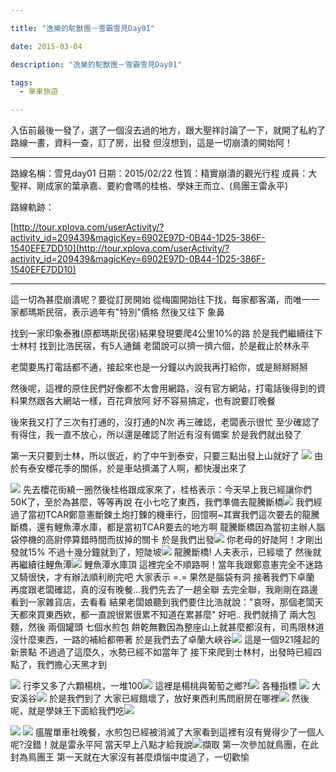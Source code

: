 ```yaml
---

title: "逸樂的駝獸團－雪霸雪見Day01"

date: 2015-03-04

description: "逸樂的駝獸團－雪霸雪見Day01"

tags:
  - 單車旅遊

---
```


入伍前最後一發了，選了一個沒去過的地方，跟大聖祥討論了一下，就開了私約了 路線一畫，資料一查，訂了房，出發 但沒想到，這是一切崩潰的開始阿！

* * *

路線名稱：雪見day01 日期：2015/02/22 性質：精實崩潰的觀光行程 成員：大聖祥、剛成家的葉承嘉、要約會嗎的桂格、學妹王而立、(鳥團王雷永平)

路線軌跡：

[http://tour.xplova.com/userActivity/?activity_id=209439&magicKey=6902E97D-0B44-1D25-386F-1540EFE7DD10](http://tour.xplova.com/userActivity/?activity_id=209439&magicKey=6902E97D-0B44-1D25-386F-1540EFE7DD10)

* * *

這一切為甚麼崩潰呢？要從訂房開始 從梅園開始往下找，每家都客滿，而唯一一家都瑪斯民宿，表示過年有"特別"價格 然後又往下 象鼻

找到一家印象泰雅(原都瑪斯民宿)結果發現要爬4公里10%的路 於是我們繼續往下 士林村 找到比浩民宿，有5人通鋪 老闆說可以擠一擠六個，於是截止於林永平

老闆要馬打電話都不通，接起來也是一分鐘以內說我再打給你，或是掰掰掰掰

然後呢，這裡的原住民們好像都不太會用網路，沒有官方網站，打電話後得到的資料果然跟各大網站一樣，百花齊放阿 好不容易搞定，也有說要訂晚餐

後來我又打了三次有打通的，沒打通的N次 再三確認，老闆表示很忙 至少確認了有得住，我一直不放心，所以還是確認了附近有沒有備案 於是我們就出發了

第一天只要到士林，所以很近，約了中午到泰安，只要三點出發上山就好了 ![](https://jaythecheyi.home.blog/wp-content/uploads/2019/11/7995d-img_3497.jpg) 由於有泰安櫻花季的關係，於是車站擠滿了人啊，都快漫出來了

![](https://jaythecheyi.home.blog/wp-content/uploads/2019/11/6c182-img_3501.jpg) 先去櫻花街繞一圈然後桂格跟成家來了，桂格表示：今天早上我已經讓你們50K了，至於為甚麼，等等再說 在小七吃了東西，我們準備去龍騰斷橋![](https://jaythecheyi.home.blog/wp-content/uploads/2019/11/403d0-img_3505.jpg) 我們經過了當初TCAR鄭意憲斷鍊土炮打鍊的機車行，回憶啊~其實我們這次要去的龍騰斷橋，還有鯉魚潭水庫，都是當初TCAR要去的地方啊 龍騰斷橋因為當初主辦人腦袋停機的高尉停算錯時間而拔掉的關卡 於是我們出發![](https://jaythecheyi.home.blog/wp-content/uploads/2019/11/e4bbf-img_3507.jpg) 你老母的好陡阿！才剛出發就15% 不過十幾分鐘就到了，短陡坡![](https://jaythecheyi.home.blog/wp-content/uploads/2019/11/af169-img_3509.jpg) 龍騰斷橋! 人夫表示，已經壞了 然後就再繼續往鯉魚潭![](https://jaythecheyi.home.blog/wp-content/uploads/2019/11/b2ad3-img_3516.jpg) 鯉魚潭水庫頂 這裡完全不順路啊！當年我跟鄭意憲完全不迷路又騎很快，才有辦法順利刷完吧  大家表示 =.= 果然是腦袋有洞 接著我們下卓蘭 再度跟老闆確認，真的沒有晚餐...我們先去了一趟全聯 去完全聯，我剛剛在路邊看到一家雜貨店，去看看 結果老闆娘聽到我們要住比浩就說："哀呀，那個老闆天天都來買東西欸，都一直說很累很累不知道在累甚麼" 好吧.. 我們就揹了 兩大包麵，然後 兩個罐頭 七個水煎包 餅乾無數因為整座山上就甚麼都沒有，司馬限林道沒什麼東西，一路的補給都帶著 於是我們去了卓蘭大峽谷![](https://lh4.googleusercontent.com/-4aZphW4SP6g/VO2ffqiUpzI/AAAAAAAAfbI/tby8mH_J27E/w317-h563-no/IMG_20150222_162034.jpg)
這是一個921隆起的新景點 不過過了這麼久，水勢已經不如當年了 接下來爬到士林村，出發時已經四點了，我們擔心天黑才到

![](https://jaythecheyi.home.blog/wp-content/uploads/2019/11/e1483-img_3527.jpg) 行李又多了六顆楊桃，一堆100![](https://jaythecheyi.home.blog/wp-content/uploads/2019/11/ac78f-img_3529.jpg) 這裡是楊桃與葡萄之鄉?!![](https://jaythecheyi.home.blog/wp-content/uploads/2019/11/434ce-img_3530.jpg) 各種指標 ![](https://jaythecheyi.home.blog/wp-content/uploads/2019/11/b9def-img_3536.jpg) 大安溪谷![](https://jaythecheyi.home.blog/wp-content/uploads/2019/11/14d16-img_3538.jpg) 於是我們到了 大家已經餓壞了，放好東西利馬問廚房在哪裡![](https://lh6.googleusercontent.com/-GkDHbefbqts/VO2fglTEajI/AAAAAAAAfbc/rh8mCFf3gPI/w317-h563-no/IMG_20150222_183220.jpg)
然後呢，就是學妹王下面給我們吃![](//s.pixfs.net/f.pixnet.net/images/emotions/heart.gif)

![](https://jaythecheyi.home.blog/wp-content/uploads/2019/11/c96d1-img_3541.jpg)
![](https://jaythecheyi.home.blog/wp-content/uploads/2019/11/30049-img_3542.jpg) 瘟腥單車社晚餐，水煎包已經被消滅了大家看到這裡有沒有覺得少了一個人呢?沒錯！就是雷永平阿 當天早上八點才給我說![擷取](http://pic.pimg.tw/jjcl52/1425525587-4039021855.png)
第一次參加就鳥團，在此封為鳥團王 第一天就在大家沒有甚麼煩惱中度過了，一切歡愉

